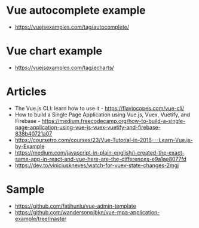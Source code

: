 # Vue autocomplete example #
* https://vuejsexamples.com/tag/autocomplete/

# Vue chart example #
* https://vuejsexamples.com/tag/echarts/

# Articles
* The Vue.js CLI: learn how to use it - https://flaviocopes.com/vue-cli/
* How to build a Single Page Application using Vue.js, Vuex, Vuetify, and Firebase - https://medium.freecodecamp.org/how-to-build-a-single-page-application-using-vue-js-vuex-vuetify-and-firebase-838b40721a07
* https://coursetro.com/courses/23/Vue-Tutorial-in-2018---Learn-Vue.js-by-Example
* https://medium.com/javascript-in-plain-english/i-created-the-exact-same-app-in-react-and-vue-here-are-the-differences-e9a1ae8077fd
* https://dev.to/viniciuskneves/watch-for-vuex-state-changes-2mgj

# Sample
* https://github.com/fatihunlu/vue-admin-template
* https://github.com/wandersonpjbkn/vue-mpa-application-example/tree/master
